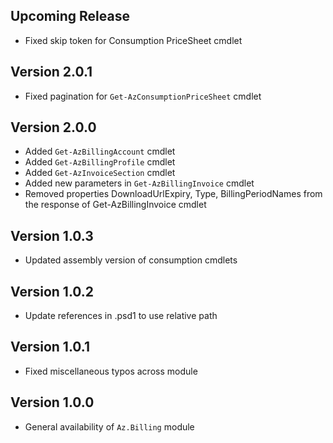 <!--
    Please leave this section at the top of the change log.

    Changes for the upcoming release should go under the section titled "Upcoming Release", and should adhere to the following format:

    ## Upcoming Release
    * Overview of change #1
        - Additional information about change #1
    * Overview of change #2
        - Additional information about change #2
        - Additional information about change #2
    * Overview of change #3
    * Overview of change #4
        - Additional information about change #4

    ## YYYY.MM.DD - Version X.Y.Z (Previous Release)
    * Overview of change #1
        - Additional information about change #1
-->
## Upcoming Release
* Fixed skip token for Consumption PriceSheet cmdlet

## Version 2.0.1
* Fixed pagination for `Get-AzConsumptionPriceSheet` cmdlet

## Version 2.0.0
* Added `Get-AzBillingAccount` cmdlet
* Added `Get-AzBillingProfile` cmdlet
* Added `Get-AzInvoiceSection` cmdlet
* Added new parameters in `Get-AzBillingInvoice` cmdlet
* Removed properties DownloadUrlExpiry, Type, BillingPeriodNames from the response of Get-AzBillingInvoice cmdlet

## Version 1.0.3
* Updated assembly version of consumption cmdlets

## Version 1.0.2
* Update references in .psd1 to use relative path

## Version 1.0.1
* Fixed miscellaneous typos across module

## Version 1.0.0
* General availability of `Az.Billing` module

